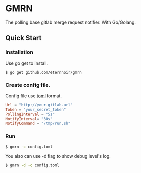 # GMRN

The polling base gitlab merge request notifier. With Go/Golang.

## Quick Start

### Installation

Use go get to install.

```
$ go get github.com/eternnoir/gmrn
```

### Create config file.

Config file use [toml](https://github.com/toml-lang/toml) format.

```toml
Url = "http://your.gitlab.url"
Token = "your_secret_token"
PollingInterval = "5s"
NotifyInterval= "30s"
NotifyCommand = "/tmp/run.sh"

```

### Run

```bash
$ gmrn -c config.toml
```

You also can use -d flag to show debug level's log.

```bash
$ gmrn -d -c config.toml
```
